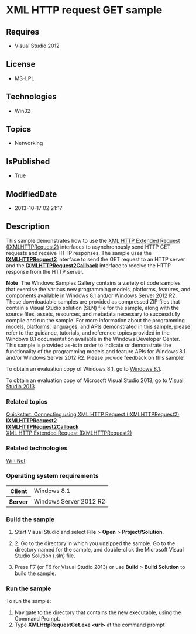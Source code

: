 # XML HTTP request  GET sample
## Requires
* Visual Studio 2012
## License
* MS-LPL
## Technologies
* Win32
## Topics
* Networking
## IsPublished
* True
## ModifiedDate
* 2013-10-17 02:21:17
## Description

<div id="mainSection">
<p>This sample demonstrates how to use the <a href="http://msdn.microsoft.com/en-us/library/windows/desktop/hh831163">
XML HTTP Extended Request (IXMLHTTPRequest2)</a> interfaces to asynchronously send HTTP GET requests and receive HTTP responses. The sample uses the
<a href="http://msdn.microsoft.com/en-us/library/windows/desktop/hh831151"><b>IXMLHTTPRequest2</b></a> interface to send the GET request to an HTTP server and the
<a href="ixhr2.ixmlhttprequest2callback"><b>IXMLHTTPRequest2Callback</b></a> interface to receive the HTTP response from the HTTP server.
</p>
<p class="note"><b>Note</b>&nbsp;&nbsp;The Windows Samples Gallery contains a variety of code samples that exercise the various new programming models, platforms, features, and components available in Windows&nbsp;8.1 and/or Windows Server&nbsp;2012&nbsp;R2. These downloadable samples
 are provided as compressed ZIP files that contain a Visual Studio solution (SLN) file for the sample, along with the source files, assets, resources, and metadata necessary to successfully compile and run the sample. For more information about the programming
 models, platforms, languages, and APIs demonstrated in this sample, please refer to the guidance, tutorials, and reference topics provided in the Windows&nbsp;8.1 documentation available in the Windows Developer Center. This sample is provided as-is in order to
 indicate or demonstrate the functionality of the programming models and feature APIs for Windows&nbsp;8.1 and/or Windows Server&nbsp;2012&nbsp;R2. Please provide feedback on this sample!</p>
<p>To obtain an evaluation copy of Windows&nbsp;8.1, go to <a href="http://go.microsoft.com/fwlink/p/?linkid=301696">
Windows&nbsp;8.1</a>.</p>
<p>To obtain an evaluation copy of Microsoft Visual Studio&nbsp;2013, go to <a href="http://go.microsoft.com/fwlink/p/?linkid=301697">
Visual Studio&nbsp;2013</a>.</p>
<h3><a id="related_topics"></a>Related topics</h3>
<dl><dt><a href="http://msdn.microsoft.com/en-us/library/windows/desktop/hh770550">Quickstart: Connecting using XML HTTP Request (IXMLHTTPRequest2)</a>
</dt><dt><a href="http://msdn.microsoft.com/en-us/library/windows/desktop/hh831151"><b>IXMLHTTPRequest2</b></a>
</dt><dt><a href="ixhr2.ixmlhttprequest2callback"><b>IXMLHTTPRequest2Callback</b></a> </dt><dt><a href="http://msdn.microsoft.com/en-us/library/windows/desktop/hh831163">XML HTTP Extended Request (IXMLHTTPRequest2)</a>
</dt></dl>
<h3>Related technologies</h3>
<a href="http://msdn.microsoft.com/en-us/library/windows/desktop/aa385331">WinINet</a>
<h3>Operating system requirements</h3>
<table>
<tbody>
<tr>
<th>Client</th>
<td><dt>Windows&nbsp;8.1 </dt></td>
</tr>
<tr>
<th>Server</th>
<td><dt>Windows Server&nbsp;2012&nbsp;R2 </dt></td>
</tr>
</tbody>
</table>
<h3>Build the sample</h3>
<ol>
<li>
<p>Start Visual Studio and select <b>File</b> &gt; <b>Open</b> &gt; <b>Project/Solution</b>.</p>
</li><li>
<p>2. Go to the directory in which you unzipped the sample. Go to the directory named for the sample, and double-click the Microsoft Visual Studio Solution (.sln) file.</p>
</li><li>
<p>Press F7 (or F6 for Visual Studio&nbsp;2013) or use <b>Build</b> &gt; <b>Build Solution</b> to build the sample.</p>
</li></ol>
<h3>Run the sample</h3>
<p>To run the sample:</p>
<ol>
<li>Navigate to the directory that contains the new executable, using the Command Prompt.
</li><li>Type <b>XMLHttpRequestGet.exe &lt;url&gt;</b> at the command prompt </li></ol>
</div>
